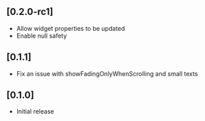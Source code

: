 ## [0.2.0-rc1]
- Allow widget properties to be updated
- Enable null safety

## [0.1.1]
- Fix an issue with showFadingOnlyWhenScrolling and small texts 

## [0.1.0]
- Initial release
